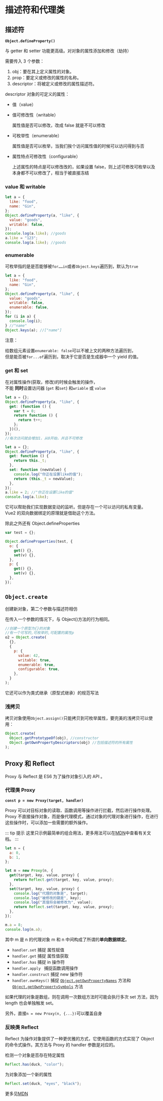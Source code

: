# 描述符和代理类

## 描述符

**`Object.defineProperty()`**

与 getter 和 setter 功能更高级。对对象的属性添加和修改（劫持）

需要传入 3 个参数：

1. obj：要在其上定义属性的对象。
2. prop：要定义或修改的属性的名称。
3. descriptor：将被定义或修改的属性描述符。

descriptor 对象的可定义的属性：

- 值（value）

- 值可修改性（writable）

  属性值是否可以修改，改成 false 就是不可以修改

- 可枚举性（enumerable）

  属性值是否可以枚举，当我们挨个访问属性值的时候可以访问得到与否

- 属性特点可修改性（configurable）

  上述属性的特点是可以修改改的，如果设置 false，则上述可修改可枚举以及本身都不可以修改了，相当于被直接冻结

### value 和 writable

```js
let a = {
  like: "food",
  name: "Gin",
};
Object.defineProperty(a, "like", {
  value: "goods",
  writable: false,
});
console.log(a.like); //goods
a.like = "123";
console.log(a.like); //goods
```

### enumerable

可枚举指的是是否能够被`for……in`或者`Object.keys`遍历到，默认为`true`

```js
let a = {
  like: "food",
  name: "Gin",
};
Object.defineProperty(a, "like", {
  value: "goods",
  writable: false,
  enumerable: false,
});
for (i in a) {
  console.log(i);
} //"name"
Object.keys(a); //["name"]
```

注意：

给数组元素设置`enumerable: false`可以不被上文的两种方法遍历到，  
但是能否被`for...of`遍历到，取决于它是否是生成器中一个 yield 的值。

### get 和 set

在对属性操作(获取，修改)的时候会触发的操作，  
不能 **同时**设置访问器 (`get` 和`set`) 和`wriable` 或 `value`

```js
let a = {};
Object.defineProperty(a, "like", {
  get: (function () {
    var t = 0;
    return function () {
      return t++;
    };
  })(),
});
//每次访问就会增加1，从0开始，并且不可修改
```

```js
let a = {};
Object.defineProperty(a, "like", {
  get: function () {
    return this._t;
  },
  set: function (newValue) {
    console.log("你正在设置like的值");
    return (this._t = newValue);
  },
});
a.like = 2; //"你正在设置like的值"
console.log(a.like);
```

它可以帮助我们实现数据变动的监听。但是存在一个可以访问的私有变量。  
Vue2 的双向数据绑定的原理就是借助这个方法。

除此之外还有 Object.defineProperties

```js
var test = {};

Object.defineProperties(test, {
  o: {
    get() {},
    set(v) {},
  },
  p: {
    get() {},
    set(v) {},
  },
});
```

## `Object.create`

创建新对象，第二个参数与描述符相仿

在传入一个参数的情况下，与 Object()方法的行为相同。

```js
//创建一个原型为{}的对象
//有一个可写的,可枚举的,可配置的属性p
o2 = Object.create(
  {},
  {
    p: {
      value: 42,
      writable: true,
      enumerable: true,
      configurable: true,
    },
  }
);
```

它还可以作为类式继承（原型式继承）的规范写法

### 浅拷贝

拷贝对象使用`Object.assign()`只能拷贝到可枚举属性，要完美的浅拷贝可以使用：

```js
Object.create(
  Object.getPrototypeOf(obj), //constructor
  Object.getOwnPropertyDescriptors(obj) //包括描述符的所有属性
);
```

## Proxy 和 Reflect

Proxy 与 Reflect 是 ES6 为了操作对象引入的 API 。

### 代理类 Proxy

**`const p = new Proxy(target, handler)`**

Proxy 可以对目标对象的读取、函数调用等操作进行拦截，然后进行操作处理。  
Proxy 不直接操作对象，而是像代理模式，通过对象的代理对象进行操作，在进行这些操作时，可以添加一些需要的额外操作。

::: tip 提示
这里只示例最简单的组合用法，更多用法可以在[MDN](https://developer.mozilla.org/zh-CN/docs/Web/JavaScript/Reference/Global_Objects/Proxy)中查看有关文档。
:::

```js
let n = {
  a: 0,
  b: 1,
};

let m = new Proxy(n, {
  get(target, key, value, proxy) {
    return Reflect.get(target, key, value, proxy);
  },
  set(target, key, value, proxy) {
    console.log("代理的对象是", target);
    console.log("被修改的键是", key);
    console.log("其值将会被修改为", value);
    return Reflect.set(target, key, value, proxy);
  },
});

m.a = 8;
console.log(n.a);
```

其中 m 是 n 的代理对象 m 和 n 中间构成了所谓的**单向数据绑定**。

- `handler.set` 捕捉 属性赋值
- `handler.get` 捕捉 属性值获取
- `handler.has` 捕捉 in 操作符
- `handler.apply ` 捕捉函数调用操作
- `handler.construct` 捕捉 new 操作符
- `handler.ownKeys()` 捕捉 [`Object.getOwnPropertyNames`](https://developer.mozilla.org/zh-CN/docs/Web/JavaScript/Reference/Global_Objects/Object/getOwnPropertyNames) 方法和 [`Object.getOwnPropertySymbols`](https://developer.mozilla.org/zh-CN/docs/Web/JavaScript/Reference/Global_Objects/Object/getOwnPropertySymbols) 方法

如果代理的对象是数组，则在调用一次数组方法时可能会执行多次 set 方法，因为 length 也会单独触发 set。

另外，直接`n = new Proxy(n, {...})`可以覆盖自身

### 反映类 Reflect

Reflect 为操作对象提供了一种更优雅的方式，它使用函数的方式实现了 Object 的命令式操作。其方法与 Proxy 的 handler 参数是对应的。

检测一个对象是否存在特定属性

```js
Reflect.has(duck, "color");
```

为对象添加一个新的属性

```js
Reflect.set(duck, "eyes", "black");
```

更多见[MDN](https://developer.mozilla.org/zh-CN/docs/orphaned/Web/JavaScript/Reference/Global_Objects/Reflect)
